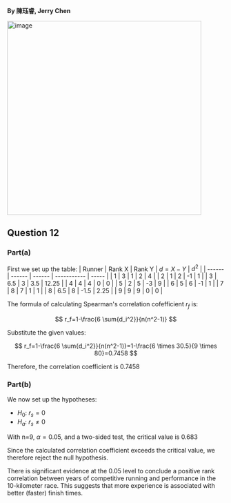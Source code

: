 **By 陳珏睿, Jerry Chen**

<img width="450" alt="image" src="https://github.com/user-attachments/assets/f69f061c-92be-4c35-a1e2-18994076b120" />

## Question 12
### Part(a)
First we set up the table:
| Runner | Rank X | Rank Y | $d = X - Y$ | $d^2$ |
| ------ | ------ | ------ | ----------- | ----- |
| 1      | 3      | 1      | 2           | 4     |
| 2      | 1      | 2      | -1          | 1     |
| 3      | 6.5    | 3      | 3.5         | 12.25 |
| 4      | 4      | 4      | 0           | 0     |
| 5      | 2      | 5      | -3          | 9     |
| 6      | 5      | 6      | -1          | 1     |
| 7      | 8      | 7      | 1           | 1     |
| 8      | 6.5    | 8      | -1.5        | 2.25  |
| 9      | 9      | 9      | 0           | 0     |

The formula of calculating Spearman's correlation cofefficient $r_f$ is:

$$
r_f=1-\frac{6 \sum{d_i^2}}{n(n^2-1)}
$$

Substitute the given values:

$$
r_f=1-\frac{6 \sum{d_i^2}}{n(n^2-1)}=1-\frac{6 \times 30.5}{9 \times 80}=0.7458
$$

Therefore, the correlation coefficient is 0.7458

### Part(b)
We now set up the hypotheses:
- $H_0$: $r_s=0$
- $H_a$: $r_s \neq 0$

With n=9, $\alpha =0.05$, and a two-sided test, the critical value is 0.683

Since the calculated correlation coefficient exceeds the critical value, we therefore reject the null hypothesis.

There is significant evidence at the 0.05 level to conclude a positive rank correlation between years of competitive running and performance in the 10-kilometer race. This suggests that more experience is associated with better (faster) finish times.
